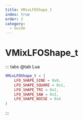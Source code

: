 ```yaml
---
title: VMixLFOShape_t
index: true
order: 2
category:
  - Guide
---
```


# VMixLFOShape_t
::: tabs
@tab Lua
```lua
VMixLFOShape_t = {
    LFO_SHAPE_SINE = 0x0,
    LFO_SHAPE_SQUARE = 0x1,
    LFO_SHAPE_TRI = 0x2,
    LFO_SHAPE_SAW = 0x3,
    LFO_SHAPE_NOISE = 0x4
}
```
:::